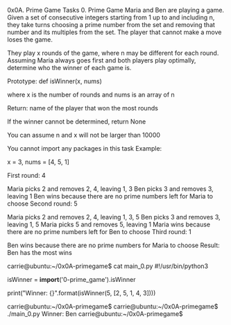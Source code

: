 0x0A. Prime Game
Tasks
0. Prime Game
Maria and Ben are playing a game. Given a set of consecutive integers starting from 1 up to and including n, they take turns choosing a prime number from the set and removing that number and its multiples from the set. The player that cannot make a move loses the game.

They play x rounds of the game, where n may be different for each round. Assuming Maria always goes first and both players play optimally, determine who the winner of each game is.

 Prototype: def isWinner(x, nums)

 where x is the number of rounds and nums is an array of n

 Return: name of the player that won the most rounds

 If the winner cannot be determined, return None

 You can assume n and x will not be larger than 10000

 You cannot import any packages in this task Example:

 x = 3, nums = [4, 5, 1]

First round: 4

 Maria picks 2 and removes 2, 4, leaving 1, 3
 Ben picks 3 and removes 3, leaving 1
 Ben wins because there are no prime numbers left for Maria to choose
Second round: 5

 Maria picks 2 and removes 2, 4, leaving 1, 3, 5
 Ben picks 3 and removes 3, leaving 1, 5
 Maria picks 5 and removes 5, leaving 1
 Maria wins because there are no prime numbers left for Ben to choose
Third round: 1

 Ben wins because there are no prime numbers for Maria to choose
Result: Ben has the most wins

carrie@ubuntu:~/0x0A-primegame$ cat main_0.py
#!/usr/bin/python3

isWinner = __import__('0-prime_game').isWinner


print("Winner: {}".format(isWinner(5, [2, 5, 1, 4, 3])))

carrie@ubuntu:~/0x0A-primegame$
carrie@ubuntu:~/0x0A-primegame$ ./main_0.py
Winner: Ben
carrie@ubuntu:~/0x0A-primegame$